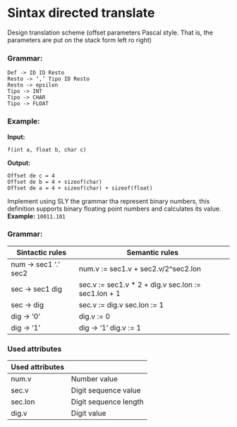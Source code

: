 # Sintax directed translate

Design translation scheme (offset parameters Pascal style. That is, the parameters are put on the stack form left ro right)

### Grammar:

```
Def -> ID ID Resto
Resto -> ‘,’ Tipo ID Resto
Resto -> epsilon
Tipo -> INT
Tipo -> CHAR
Tipo -> FLOAT
```

### Example:

**Input:**

`f(int a, float b, char c)`

**Output:**

```
Offset de c = 4
Offset de b = 4 + sizeof(char)
Offset de a = 4 + sizeof(char) + sizeof(float)

```


Implement using SLY the grammar tha represent binary numbers, this definition supports binary floating point numbers and calculates its value. **Example:**
`10011.101`

### Grammar:

| Sintactic rules     | Semantic rules                                      |
|---------------------|-----------------------------------------------------|
| num → sec1 ‘.’ sec2 | num.v := sec1.v + sec2.v/2^sec2.lon                 |
| sec → sec1 dig      | sec.v := sec1.v * 2 + dig.v sec.lon := sec1.lon + 1 |
| sec → dig           | sec.v := dig.v sec.lon := 1                         |
| dig → ‘0’           | dig.v := 0                                          |
| dig → ‘1’           | dig → ‘1’ dig.v := 1                                |

### Used attributes

| Used attributes |                       |
|-----------------|-----------------------|
| num.v           | Number value          |
| sec.v           | Digit sequence value  |
| sec.lon         | Digit sequence length |
| dig.v           | Digit value           |
